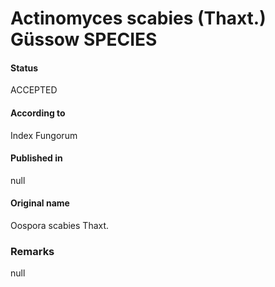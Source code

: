 # Actinomyces scabies (Thaxt.) Güssow SPECIES

#### Status
ACCEPTED

#### According to
Index Fungorum

#### Published in
null

#### Original name
Oospora scabies Thaxt.

### Remarks
null